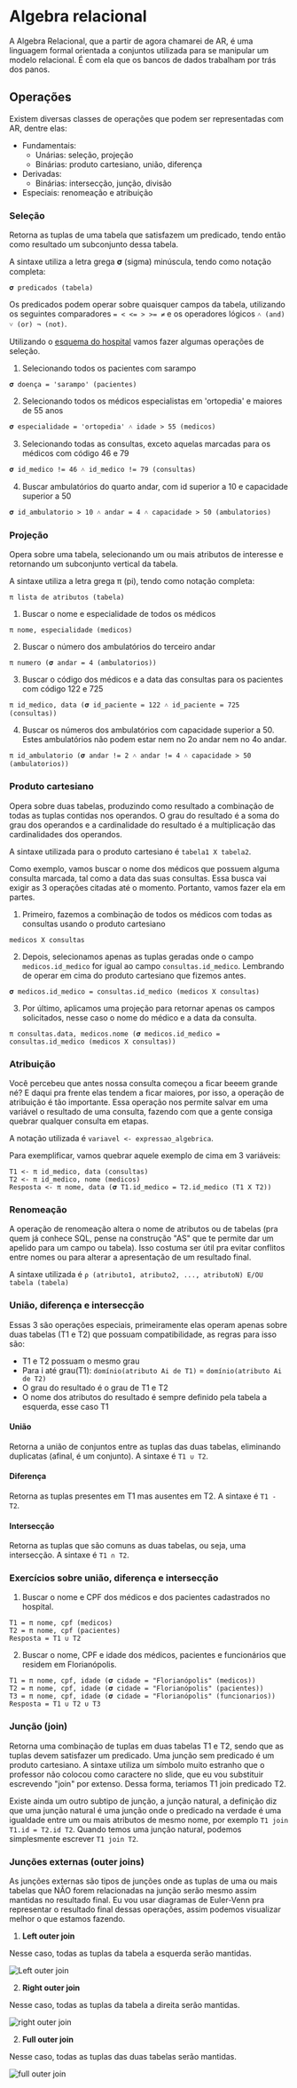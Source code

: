 # Algebra relacional

A Algebra Relacional, que a partir de agora chamarei de AR, é uma linguagem formal orientada a conjuntos utilizada para se manipular um modelo relacional. É com ela que os bancos de dados trabalham por trás dos panos.

## Operações

Existem diversas classes de operações que podem ser representadas com AR, dentre elas:

- Fundamentais:
    - Unárias: seleção, projeção
    - Binárias: produto cartesiano, união, diferença
- Derivadas:
    - Binárias: intersecção, junção, divisão
- Especiais: renomeação e atribuição

### Seleção

Retorna as tuplas de uma tabela que satisfazem um predicado, tendo então como resultado um subconjunto dessa tabela.

A sintaxe utiliza a letra grega 𝛔 (sigma) minúscula, tendo como notação completa:

```
𝛔 predicados (tabela)
```

Os predicados podem operar sobre quaisquer campos da tabela, utilizando os seguintes comparadores `= < <= > >= ≠` e os operadores lógicos `˄ (and) ˅ (or) ¬ (not)`.

Utilizando o [esquema do hospital](./exemplo-esquema#esquema-hospital) vamos fazer algumas operações de seleção.

1. Selecionando todos os pacientes com sarampo

`𝛔 doença = 'sarampo' (pacientes)`

2. Selecionando todos os médicos especialistas em 'ortopedia' e maiores de 55 anos

`𝛔 especialidade = 'ortopedia' ˄ idade > 55 (medicos)`

3. Selecionando todas as consultas, exceto aquelas marcadas para os médicos com código 46 e 79

`𝛔 id_medico != 46 ˄ id_medico != 79 (consultas)`

4. Buscar ambulatórios do quarto andar, com id superior a 10 e capacidade superior a 50

`𝛔 id_ambulatorio > 10 ˄ andar = 4 ˄ capacidade > 50 (ambulatorios)`

### Projeção

Opera sobre uma tabela, selecionando um ou mais atributos de interesse e retornando um subconjunto vertical da tabela.

A sintaxe utiliza a letra grega π (pi), tendo como notação completa:

```
π lista de atributos (tabela)
```

1. Buscar o nome e especialidade de todos os médicos

`π nome, especialidade (medicos)`

2. Buscar o número dos ambulatórios do terceiro andar

`π numero (𝛔 andar = 4 (ambulatorios))`

3. Buscar o código dos médicos e a data das consultas para os pacientes com código 122 e 725

`π id_medico, data (𝛔 id_paciente = 122 ˄ id_paciente = 725 (consultas))`

4. Buscar os números dos ambulatórios com capacidade superior a 50. Estes ambulatórios não podem estar nem no 2o andar nem no 4o andar.

`π id_ambulatorio (𝛔 andar != 2 ˄ andar != 4 ˄ capacidade > 50 (ambulatorios))`

### Produto cartesiano

Opera sobre duas tabelas, produzindo como resultado a combinação de todas as tuplas contidas nos operandos. O grau do resultado é a soma do grau dos operandos e a cardinalidade do resultado é a multiplicação das cardinalidades dos operandos.

A sintaxe utilizada para o produto cartesiano é `tabela1 X tabela2`.

Como exemplo, vamos buscar o nome dos médicos que possuem alguma consulta marcada, tal como a data das suas consultas. Essa busca vai exigir as 3 operações citadas até o momento. Portanto, vamos fazer ela em partes.

1. Primeiro, fazemos a combinação de todos os médicos com todas as consultas usando o produto cartesiano

`medicos X consultas`

2. Depois, selecionamos apenas as tuplas geradas onde o campo `medicos.id_medico` for igual ao campo `consultas.id_medico`. Lembrando de operar em cima do produto cartesiano que fizemos antes.

`𝛔 medicos.id_medico = consultas.id_medico (medicos X consultas)`

3. Por último, aplicamos uma projeção para retornar apenas os campos solicitados, nesse caso o nome do médico e a data da consulta.

`π consultas.data, medicos.nome (𝛔 medicos.id_medico = consultas.id_medico (medicos X consultas))`

### Atribuição

Você percebeu que antes nossa consulta começou a ficar beeem grande né? E daqui pra frente elas tendem a ficar maiores, por isso, a operação de atribuição é tão importante. Essa operação nos permite salvar em uma variável o resultado de uma consulta, fazendo com que a gente consiga quebrar qualquer consulta em etapas.

A notação utilizada é `variavel <- expressao_algebrica`.

Para exemplificar, vamos quebrar aquele exemplo de cima em 3 variáveis:

```
T1 <- π id_medico, data (consultas)
T2 <- π id_medico, nome (medicos)
Resposta <- π nome, data (𝛔 T1.id_medico = T2.id_medico (T1 X T2))
```

### Renomeação

A operação de renomeação altera o nome de atributos ou de tabelas (pra quem já conhece SQL, pense na construção "AS" que te permite dar um apelido para um campo ou tabela). Isso costuma ser útil pra evitar conflitos entre nomes ou para alterar a apresentação de um resultado final.

A sintaxe utilizada é `ρ (atributo1, atributo2, ..., atributoN) E/OU tabela (tabela)`

### União, diferença e intersecção

Essas 3 são operações especiais, primeiramente elas operam apenas sobre duas tabelas (T1 e T2) que possuam compatibilidade, as regras para isso são:

- T1 e T2 possuam o mesmo grau
- Para i até grau(T1): `domínio(atributo Ai de T1)` = `domínio(atributo Ai de T2)`
- O grau do resultado é o grau de T1 e T2
- O nome dos atributos do resultado é sempre definido pela tabela a esquerda, esse caso T1

#### União

Retorna a união de conjuntos entre as tuplas das duas tabelas, eliminando duplicatas (afinal, é um conjunto). A sintaxe é `T1 ∪ T2`.

#### Diferença

Retorna as tuplas presentes em T1 mas ausentes em T2. A sintaxe é `T1 - T2`.

#### Intersecção

Retorna as tuplas que são comuns as duas tabelas, ou seja, uma intersecção. A sintaxe é `T1 ∩ T2`.

### Exercícios sobre união, diferença e intersecção

1. Buscar o nome e CPF dos médicos e dos pacientes cadastrados no hospital.

```
T1 = π nome, cpf (medicos)
T2 = π nome, cpf (pacientes)
Resposta = T1 ∪ T2 
```

2. Buscar o nome, CPF e idade dos médicos, pacientes e funcionários que residem em Florianópolis.

```
T1 = π nome, cpf, idade (𝛔 cidade = "Florianópolis" (medicos))
T2 = π nome, cpf, idade (𝛔 cidade = "Florianópolis" (pacientes))
T3 = π nome, cpf, idade (𝛔 cidade = "Florianópolis" (funcionarios))
Resposta = T1 ∪ T2 ∪ T3
```

### Junção (join)

Retorna uma combinação de tuplas em duas tabelas T1 e T2, sendo que as tuplas devem satisfazer um predicado. Uma junção sem predicado é um produto cartesiano. A sintaxe utiliza um símbolo muito estranho que o professor não colocou como caractere no slide, que eu vou substituir escrevendo "join" por extenso. Dessa forma, teriamos T1 join predicado T2.

Existe ainda um outro subtipo de junção, a junção natural, a definição diz que uma junção natural é uma junção onde o predicado na verdade é uma igualdade entre um ou mais atributos de mesmo nome, por exemplo `T1 join T1.id = T2.id T2`. Quando temos uma junção natural, podemos simplesmente escrever `T1 join T2`. 

### Junções externas (outer joins)

As junções externas são tipos de junções onde as tuplas de uma ou mais tabelas que NÃO forem relacionadas na junção serão mesmo assim mantidas no resultado final. Eu vou usar diagramas de Euler-Venn pra representar o resultado final dessas operações, assim podemos visualizar melhor o que estamos fazendo.

1. **Left outer join**

Nesse caso, todas as tuplas da tabela a esquerda serão mantidas.

![Left outer join](./images/left_outer_join.png)

2. **Right outer join**

Nesse caso, todas as tuplas da tabela a direita serão mantidas.

![right outer join](./images/right_outer_join.png)

2. **Full outer join**

Nesse caso, todas as tuplas das duas tabelas serão mantidas.

![full outer join](./images/full_outer_join.png)